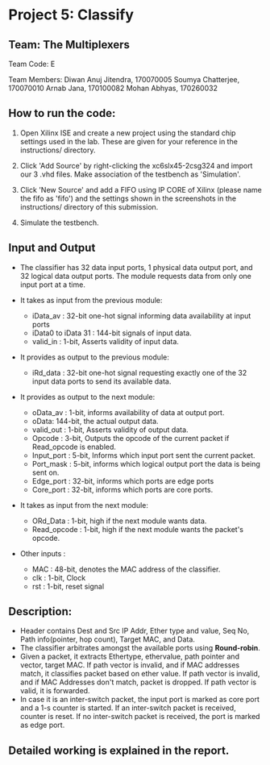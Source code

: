 # Project 5: Classify
## Team: The Multiplexers
Team Code: E

Team Members:
Diwan Anuj Jitendra, 170070005
Soumya Chatterjee, 170070010
Arnab Jana, 170100082
Mohan Abhyas, 170260032

## How to run the code:
1. Open Xilinx ISE and create a new project 
using the standard chip settings used in the lab. 
These are given for your reference in the instructions/ directory.

2. Click 'Add Source' by right-clicking the xc6slx45-2csg324
and import our 3 .vhd files. Make association of the testbench
as 'Simulation'.

3. Click 'New Source' and add a FIFO using IP CORE of Xilinx (please name the fifo as 'fifo') and 
the settings shown in the screenshots in the instructions/ directory of this submission.

4. Simulate the testbench.

## Input and Output
* The classifier has 32 data input ports, 1 physical data output port, and 32 logical data output ports. The module requests data from only one input port at a time.
* It takes as input from the previous module:
  * iData_av : 32-bit one-hot signal informing data availability at input ports
  * iData0 to iData 31 : 144-bit signals of input data.
  * valid_in : 1-bit, Asserts validity of input data.
* It provides as output to the previous module:
  * iRd_data : 32-bit one-hot signal requesting exactly one of the 32 input data ports to send its available data.
* It provides as output to the next module:
  * oData_av : 1-bit, informs availability of data at output port.
  * oData: 144-bit, the actual output data.
  * valid_out : 1-bit, Asserts validity of output data.
  * Opcode : 3-bit, Outputs the opcode of the current packet if Read_opcode is enabled.
  * Input_port : 5-bit, Informs which input port sent the current packet.
  * Port_mask : 5-bit, informs which logical output port the data is being sent on.
  * Edge_port : 32-bit, informs which ports are edge ports
  * Core_port : 32-bit, informs which ports are core ports.
* It takes as input from the next module:
  * ORd_Data : 1-bit, high if the next module wants data.
  * Read_opcode : 1-bit, high if the next module wants the packet's opcode.

* Other inputs :
  * MAC : 48-bit, denotes the MAC address of the classifier.
  * clk : 1-bit, Clock
  * rst : 1-bit, reset signal

## Description:
* Header contains Dest and Src IP Addr, Ether type and value, Seq No, Path info(pointer, hop count), Target MAC, and Data.
* The classifier arbitrates amongst the available ports using **Round-robin**.
* Given a packet, it extracts Ethertype, ethervalue, path pointer and vector, target MAC. If path vector is invalid, and if MAC addresses match, it classifies packet based on ether value. If path vector is invalid, and if MAC Addresses don't match, packet is dropped. If path vector is valid, it is forwarded.
* In case it is an inter-switch packet, the input port is marked as core port and  a 1-s counter is started. If an inter-switch packet is received, counter is reset. If no inter-switch packet is received, the port is marked as edge port.

## Detailed working is explained in the report.

